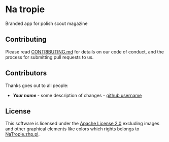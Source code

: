 # Na tropie
Branded app for polish scout magazine

## Contributing
Please read [CONTRIBUTING.md](https://github.com/writ3it/android-na-tropie/blob/master/CONTRIBUTING.md) for details on our code of conduct, and the process for submitting pull requests to us.

## Contributors
Thanks goes out to all people:

- ***Your name*** - some description of changes - [github username](https://github.com/writ3it)

## License
This software is licensed under the [Apache License 2.0](https://www.apache.org/licenses/LICENSE-2.0) excluding images and other graphical elements like colors which rights belongs to [NaTropie.zhp.pl](http://natropie.zhp.pl/).

